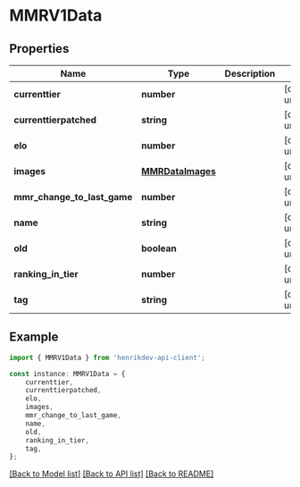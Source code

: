 # MMRV1Data


## Properties

Name | Type | Description | Notes
------------ | ------------- | ------------- | -------------
**currenttier** | **number** |  | [default to undefined]
**currenttierpatched** | **string** |  | [default to undefined]
**elo** | **number** |  | [default to undefined]
**images** | [**MMRDataImages**](MMRDataImages.md) |  | [default to undefined]
**mmr_change_to_last_game** | **number** |  | [default to undefined]
**name** | **string** |  | [default to undefined]
**old** | **boolean** |  | [default to undefined]
**ranking_in_tier** | **number** |  | [default to undefined]
**tag** | **string** |  | [default to undefined]

## Example

```typescript
import { MMRV1Data } from 'henrikdev-api-client';

const instance: MMRV1Data = {
    currenttier,
    currenttierpatched,
    elo,
    images,
    mmr_change_to_last_game,
    name,
    old,
    ranking_in_tier,
    tag,
};
```

[[Back to Model list]](../README.md#documentation-for-models) [[Back to API list]](../README.md#documentation-for-api-endpoints) [[Back to README]](../README.md)
